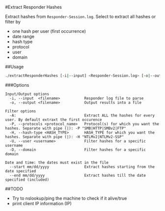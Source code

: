 #Extract Responder Hashes

Extract hashes from `Responder-Session.log`. Select to extract all hashes or filter by
* one hash per user (first occurrence)
* date range
* hash type
* protocol
* user
* domain

##Usage

```bash
./extractResponderHashes [-i|--input] <Responder-Session.log> [-o|--output,-A,--start,--end,-P "SMB|FTP" -H "NTLMv2|NTLMv2-SSP", 
```
###Options
```
Input/Output options
  -i, --input  <filename>           Responder log file to parse
  -o, --output <filename>           Output results into a file 

Filter options
  -A:                               Extract ALL the hashes for every user. By default extraxt the first occurence
  -P, --protocols <protocol_name>   Protocol(s) for which you want the hashes. Separate with pipe (|): -P "SMB|HTTP|SMBv2|FTP"
  -H, --hash-type <HASH_TYPE>       HASH_TYPE for which you want the hashes. Separate with pipe (|): -H "NTLMv2|NTLMv2-SSP"
  -U, --user <username>             Filter hashes for a specific username
  -D, --domain                      Filter hashes for a specific domain

Date and time: the dates must exist in the file
  --start mm/dd/yyyy                Extract hashes starting from the date specified
  --end mm/dd/yyyy                  Extract hashes till the date specified (included)
```

##TODO
* Try to nslookup/ping the machine to check if it alive/true
* print client IP information (IP)
